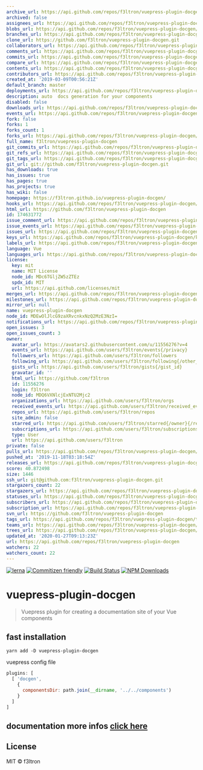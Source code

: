 ```yaml
---
archive_url: https://api.github.com/repos/f3ltron/vuepress-plugin-docgen/{archive_format}{/ref}
archived: false
assignees_url: https://api.github.com/repos/f3ltron/vuepress-plugin-docgen/assignees{/user}
blobs_url: https://api.github.com/repos/f3ltron/vuepress-plugin-docgen/git/blobs{/sha}
branches_url: https://api.github.com/repos/f3ltron/vuepress-plugin-docgen/branches{/branch}
clone_url: https://github.com/f3ltron/vuepress-plugin-docgen.git
collaborators_url: https://api.github.com/repos/f3ltron/vuepress-plugin-docgen/collaborators{/collaborator}
comments_url: https://api.github.com/repos/f3ltron/vuepress-plugin-docgen/comments{/number}
commits_url: https://api.github.com/repos/f3ltron/vuepress-plugin-docgen/commits{/sha}
compare_url: https://api.github.com/repos/f3ltron/vuepress-plugin-docgen/compare/{base}...{head}
contents_url: https://api.github.com/repos/f3ltron/vuepress-plugin-docgen/contents/{+path}
contributors_url: https://api.github.com/repos/f3ltron/vuepress-plugin-docgen/contributors
created_at: '2019-03-09T00:56:21Z'
default_branch: master
deployments_url: https://api.github.com/repos/f3ltron/vuepress-plugin-docgen/deployments
description: auto  docs generation for your components
disabled: false
downloads_url: https://api.github.com/repos/f3ltron/vuepress-plugin-docgen/downloads
events_url: https://api.github.com/repos/f3ltron/vuepress-plugin-docgen/events
fork: false
forks: 1
forks_count: 1
forks_url: https://api.github.com/repos/f3ltron/vuepress-plugin-docgen/forks
full_name: f3ltron/vuepress-plugin-docgen
git_commits_url: https://api.github.com/repos/f3ltron/vuepress-plugin-docgen/git/commits{/sha}
git_refs_url: https://api.github.com/repos/f3ltron/vuepress-plugin-docgen/git/refs{/sha}
git_tags_url: https://api.github.com/repos/f3ltron/vuepress-plugin-docgen/git/tags{/sha}
git_url: git://github.com/f3ltron/vuepress-plugin-docgen.git
has_downloads: true
has_issues: true
has_pages: true
has_projects: true
has_wiki: false
homepage: https://f3ltron.github.io/vuepress-plugin-docgen/
hooks_url: https://api.github.com/repos/f3ltron/vuepress-plugin-docgen/hooks
html_url: https://github.com/f3ltron/vuepress-plugin-docgen
id: 174631772
issue_comment_url: https://api.github.com/repos/f3ltron/vuepress-plugin-docgen/issues/comments{/number}
issue_events_url: https://api.github.com/repos/f3ltron/vuepress-plugin-docgen/issues/events{/number}
issues_url: https://api.github.com/repos/f3ltron/vuepress-plugin-docgen/issues{/number}
keys_url: https://api.github.com/repos/f3ltron/vuepress-plugin-docgen/keys{/key_id}
labels_url: https://api.github.com/repos/f3ltron/vuepress-plugin-docgen/labels{/name}
language: Vue
languages_url: https://api.github.com/repos/f3ltron/vuepress-plugin-docgen/languages
license:
  key: mit
  name: MIT License
  node_id: MDc6TGljZW5zZTEz
  spdx_id: MIT
  url: https://api.github.com/licenses/mit
merges_url: https://api.github.com/repos/f3ltron/vuepress-plugin-docgen/merges
milestones_url: https://api.github.com/repos/f3ltron/vuepress-plugin-docgen/milestones{/number}
mirror_url: null
name: vuepress-plugin-docgen
node_id: MDEwOlJlcG9zaXRvcnkxNzQ2MzE3NzI=
notifications_url: https://api.github.com/repos/f3ltron/vuepress-plugin-docgen/notifications{?since,all,participating}
open_issues: 3
open_issues_count: 3
owner:
  avatar_url: https://avatars2.githubusercontent.com/u/11556276?v=4
  events_url: https://api.github.com/users/f3ltron/events{/privacy}
  followers_url: https://api.github.com/users/f3ltron/followers
  following_url: https://api.github.com/users/f3ltron/following{/other_user}
  gists_url: https://api.github.com/users/f3ltron/gists{/gist_id}
  gravatar_id: ''
  html_url: https://github.com/f3ltron
  id: 11556276
  login: f3ltron
  node_id: MDQ6VXNlcjExNTU2Mjc2
  organizations_url: https://api.github.com/users/f3ltron/orgs
  received_events_url: https://api.github.com/users/f3ltron/received_events
  repos_url: https://api.github.com/users/f3ltron/repos
  site_admin: false
  starred_url: https://api.github.com/users/f3ltron/starred{/owner}{/repo}
  subscriptions_url: https://api.github.com/users/f3ltron/subscriptions
  type: User
  url: https://api.github.com/users/f3ltron
private: false
pulls_url: https://api.github.com/repos/f3ltron/vuepress-plugin-docgen/pulls{/number}
pushed_at: '2019-11-18T03:18:54Z'
releases_url: https://api.github.com/repos/f3ltron/vuepress-plugin-docgen/releases{/id}
score: 40.872498
size: 1446
ssh_url: git@github.com:f3ltron/vuepress-plugin-docgen.git
stargazers_count: 22
stargazers_url: https://api.github.com/repos/f3ltron/vuepress-plugin-docgen/stargazers
statuses_url: https://api.github.com/repos/f3ltron/vuepress-plugin-docgen/statuses/{sha}
subscribers_url: https://api.github.com/repos/f3ltron/vuepress-plugin-docgen/subscribers
subscription_url: https://api.github.com/repos/f3ltron/vuepress-plugin-docgen/subscription
svn_url: https://github.com/f3ltron/vuepress-plugin-docgen
tags_url: https://api.github.com/repos/f3ltron/vuepress-plugin-docgen/tags
teams_url: https://api.github.com/repos/f3ltron/vuepress-plugin-docgen/teams
trees_url: https://api.github.com/repos/f3ltron/vuepress-plugin-docgen/git/trees{/sha}
updated_at: '2020-01-27T09:13:23Z'
url: https://api.github.com/repos/f3ltron/vuepress-plugin-docgen
watchers: 22
watchers_count: 22
---
```


[![lerna](https://img.shields.io/badge/maintained%20with-lerna-cc00ff.svg)](https://lerna.js.org/)
[![Commitizen friendly](https://img.shields.io/badge/commitizen-friendly-brightgreen.svg)](http://commitizen.github.io/cz-cli/)
[![Build Status](https://travis-ci.com/f3ltron/vuepress-plugin-docgen.svg?branch=master)](https://travis-ci.com/f3ltron/vuepress-plugin-docgen)
[![NPM Downloads](https://img.shields.io/npm/dm/vuepress-plugin-docgen.svg)](https://www.npmjs.com/package/vuepress-plugin-docgen)

# vuepress-plugin-docgen

> Vuepress plugin for creating a documentation site of your Vue components

## fast installation

  `yarn add -D vuepress-plugin-docgen`


vuepress config file

```jsx
plugins: [
  [ 'docgen',
    {
      componentsDir: path.join(__dirname, '../../components')
    }
  ]
]
```

## documentation more infos [click here](https://f3ltron.github.io/vuepress-plugin-docgen/)

## License

MIT &copy; f3ltron
